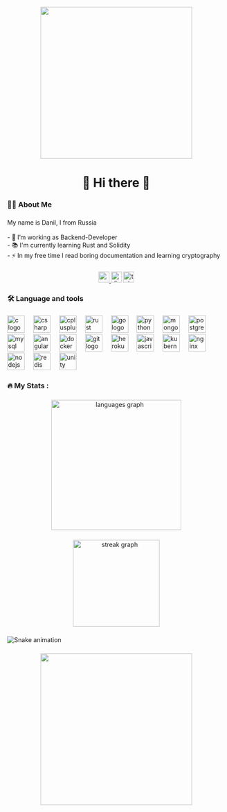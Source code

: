 <br clear="both">

<div align="center">
  <img height="350" src="https://i.giphy.com/media/v1.Y2lkPTc5MGI3NjExbTFlcmxqZmNleXFrYWUyb3c0d2pzaGp6MzAxbGw2MDB1MXlvdHM3cCZlcD12MV9pbnRlcm5hbF9naWZfYnlfaWQmY3Q9Zw/NKEt9elQ5cR68/giphy.gif"  />
</div>

###

<h1 align="center">👋 Hi there 👋</h1>

###

<h3 align="left">👩‍💻  About Me</h3>

###

<p align="left">My name is Danil, I from Russia<br><br>- 🔭 I’m working as Backend-Developer<br>- 📚 I'm currently learning Rust and Solidity<br>- ⚡ In my free time I read boring documentation and learning cryptography</p>

###

<div align="center">
  <a href="mailto:danilgaliafer2000@gmail.com" target="_blank">
    <img src="https://img.shields.io/static/v1?message=Gmail&logo=gmail&label=danilgaliafer2000@gmail.com&color=D14836&logoColor=white&labelColor=D14836&style=for-the-badge" height="25" alt="gmail logo"  />
  </a>
  <img src="https://img.shields.io/static/v1?message=Discord&logo=discord&label=.galiaf&color=7289DA&logoColor=white&labelColor=7289DA&style=for-the-badge" height="25" alt="discord logo"  />
  <a href="https://t.me/dkhodos" target="_blank">
    <img src="https://img.shields.io/static/v1?message=Telegram&logo=telegram&label=&color=2CA5E0&logoColor=white&labelColor=&style=for-the-badge" height="25" alt="telegram logo"  />
  </a>
</div>

###

<h3 align="left">🛠 Language and tools</h3>

###

<div align="left">
  <img src="https://cdn.jsdelivr.net/gh/devicons/devicon/icons/c/c-original.svg" height="40" alt="c logo"  />
  <img width="12" />
  <img src="https://cdn.jsdelivr.net/gh/devicons/devicon/icons/csharp/csharp-original.svg" height="40" alt="csharp logo"  />
  <img width="12" />
  <img src="https://cdn.jsdelivr.net/gh/devicons/devicon/icons/cplusplus/cplusplus-original.svg" height="40" alt="cplusplus logo"  />
  <img width="12" />
  <img src="https://cdn.jsdelivr.net/gh/devicons/devicon/icons/rust/rust-plain.svg" height="40" alt="rust logo"  />
  <img width="12" />
  <img src="https://cdn.jsdelivr.net/gh/devicons/devicon/icons/go/go-original.svg" height="40" alt="go logo"  />
  <img width="12" />
  <img src="https://cdn.jsdelivr.net/gh/devicons/devicon/icons/python/python-original.svg" height="40" alt="python logo"  />
  <img width="12" />
  <img src="https://cdn.jsdelivr.net/gh/devicons/devicon/icons/mongodb/mongodb-original.svg" height="40" alt="mongodb logo"  />
  <img width="12" />
  <img src="https://cdn.jsdelivr.net/gh/devicons/devicon/icons/postgresql/postgresql-original.svg" height="40" alt="postgresql logo"  />
  <img width="12" />
  <img src="https://cdn.jsdelivr.net/gh/devicons/devicon/icons/mysql/mysql-original.svg" height="40" alt="mysql logo"  />
  <img width="12" />
  <img src="https://cdn.jsdelivr.net/gh/devicons/devicon/icons/angularjs/angularjs-original.svg" height="40" alt="angularjs logo"  />
  <img width="12" />
  <img src="https://cdn.jsdelivr.net/gh/devicons/devicon/icons/docker/docker-original.svg" height="40" alt="docker logo"  />
  <img width="12" />
  <img src="https://cdn.jsdelivr.net/gh/devicons/devicon/icons/git/git-original.svg" height="40" alt="git logo"  />
  <img width="12" />
  <img src="https://cdn.jsdelivr.net/gh/devicons/devicon/icons/heroku/heroku-original.svg" height="40" alt="heroku logo"  />
  <img width="12" />
  <img src="https://cdn.jsdelivr.net/gh/devicons/devicon/icons/javascript/javascript-original.svg" height="40" alt="javascript logo"  />
  <img width="12" />
  <img src="https://cdn.jsdelivr.net/gh/devicons/devicon/icons/kubernetes/kubernetes-plain.svg" height="40" alt="kubernetes logo"  />
  <img width="12" />
  <img src="https://cdn.jsdelivr.net/gh/devicons/devicon/icons/nginx/nginx-original.svg" height="40" alt="nginx logo"  />
  <img width="12" />
  <img src="https://cdn.jsdelivr.net/gh/devicons/devicon/icons/nodejs/nodejs-original.svg" height="40" alt="nodejs logo"  />
  <img width="12" />
  <img src="https://cdn.jsdelivr.net/gh/devicons/devicon/icons/redis/redis-original.svg" height="40" alt="redis logo"  />
  <img width="12" />
  <img src="https://cdn.jsdelivr.net/gh/devicons/devicon/icons/unity/unity-original.svg" height="40" alt="unity logo"  />
</div>

###

<h3 align="left">🔥   My Stats :</h3>

###

<div align="center">
  <img src="https://github-readme-stats.vercel.app/api/top-langs?username=DGaliaf&locale=en&hide_title=false&layout=compact&card_width=320&langs_count=10&theme=dracula&hide_border=true&order=2" height="300" alt="languages graph"  />
</div>

###

<div align="center">
  <img src="https://streak-stats.demolab.com?user=DGaliaf&locale=en&mode=daily&theme=dracula&hide_border=true&border_radius=5&order=3" height="200" alt="streak graph"  />
</div>

###

<img src="https://raw.githubusercontent.com/DGaliaf/DGaliaf/output/snake.svg" alt="Snake animation" />

###

<div align="center">
  <img height="350" src="https://i.giphy.com/media/v1.Y2lkPTc5MGI3NjExeDNxNmg2Y2p1enl0dGsyOTFxeTJrOGgzZzltYm8wZjR6djkwOW0ydSZlcD12MV9pbnRlcm5hbF9naWZfYnlfaWQmY3Q9Zw/pVGsAWjzvXcZW4ZBTE/giphy.gif"  />
</div>

###
